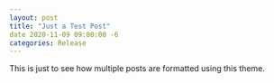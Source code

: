 ```yaml
---
layout: post
title: "Just a Test Post"
date 2020-11-09 09:00:00 -6
categories: Release
---
```

This is just to see how multiple posts are formatted using this theme.
